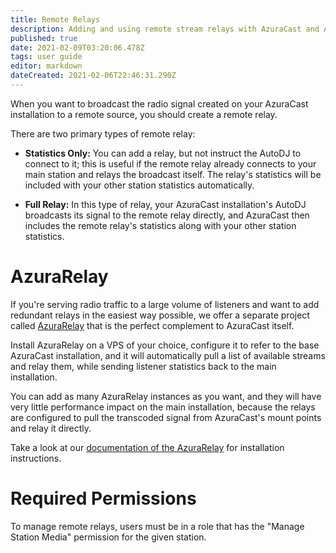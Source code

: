 ```yaml
---
title: Remote Relays
description: Adding and using remote stream relays with AzuraCast and AzuraRelay
published: true
date: 2021-02-09T03:20:06.478Z
tags: user guide
editor: markdown
dateCreated: 2021-02-06T22:46:31.290Z
---
```


When you want to broadcast the radio signal created on your AzuraCast installation to a remote source, you should create a remote relay.

There are two primary types of remote relay:

- **Statistics Only:** You can add a relay, but not instruct the AutoDJ to connect to it; this is useful if the remote relay already connects to your main station and relays the broadcast itself. The relay's statistics will be included with your other station statistics automatically.

- **Full Relay:** In this type of relay, your AzuraCast installation's AutoDJ broadcasts its signal to the remote relay directly, and AzuraCast then includes the remote relay's statistics along with your other station statistics.

# AzuraRelay

If you're serving radio traffic to a large volume of listeners and want to add redundant relays in the easiest way possible, we offer a separate project called [AzuraRelay](https://github.com/AzuraCast/AzuraRelay) that is the perfect complement to AzuraCast itself.

Install AzuraRelay on a VPS of your choice, configure it to refer to the base AzuraCast installation, and it will automatically pull a list of available streams and relay them, while sending listener statistics back to the main installation.

You can add as many AzuraRelay instances as you want, and they will have very little performance impact on the main installation, because the relays are configured to pull the transcoded signal from AzuraCast's mount points and relay it directly.

Take a look at our [documentation of the AzuraRelay](/en/user-guide/azura-relay) for installation instructions.

# Required Permissions

To manage remote relays, users must be in a role that has the "Manage Station Media" permission for the given station.